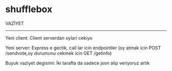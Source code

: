 # shufflebox

VAZİYET
________

Yeni client: Client serverdan oylari cekiyo

Yeni server: Express e gectik, call lar icin endpointler (oy atmak icin POST /sendvote,oy durumunu cekmek icin GET /getinfo)

Buyuk vaziyet degisimi: İki tarafta da sadece json alip veriyoruz artik
